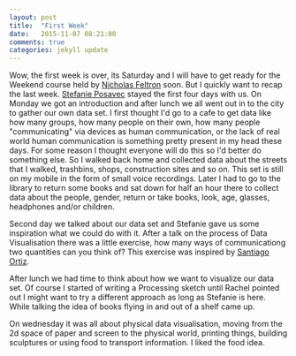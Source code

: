 ```yaml
---
layout: post
title:  "First Week" 
date:   2015-11-07 08:21:00
comments: true
categories: jekyll update
---
```

Wow, the first week is over, its Saturday and I will have to get ready for the Weekend course held by [Nicholas Feltron](http://feltron.com/) soon. But I quickly want to recap the last week. [Stefanie Posavec](http://www.stefanieposavec.co.uk/) stayed the first four days with us. On Monday we got an introduction and after lunch we all went out in to the city to gather our own data set. I first thought I'd go to a cafe to get data like how many groups, how many people on their own, how many people "communicating" via devices as human communication, or the lack of real world human communication is something pretty present in my head these days. For some reason I thought everyone will do this so I'd better do something else. So I  walked back home and collected data about the streets that I walked, trashbins, shops, construction sites and so on. This set is still on my mobile in the form of small voice recordings. Later I had to go to the library to return some books and sat down for half an hour there to collect data about the people, gender, return or take books, look, age, glasses, headphones and/or children.

Second day we talked about our data set and Stefanie gave us some inspiration what we could do with it. After a talk on the process of Data Visualisation there was a little exercise, how many ways of communicationg two quantities can you think of?
This exercise was inspired by [Santiago Ortiz](http://blog.visual.ly/45-ways-to-communicate-two-quantities/).

After lunch we had time to think about how we want to visualize our data set. Of course I started of writing a Processing sketch until Rachel pointed out I might want to try a different approach as long as Stefanie is here. While talking the idea of books flying in and out of a shelf came up. 

On wednesday it was all about physical data visualisation, moving from the 2d space of paper and screen to the physical world, printing things, building sculptures or using food to transport information. I liked the food idea.
